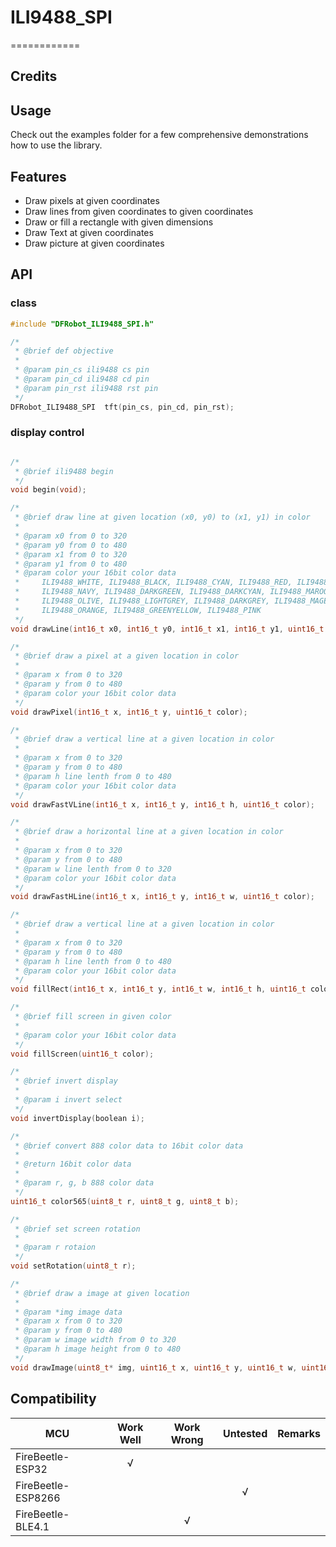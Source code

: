 # ILI9488_SPI
============

## Credits

## Usage

Check out the examples folder for a few comprehensive demonstrations how to use the library. 

## Features

* Draw pixels at given coordinates
* Draw lines from given coordinates to given coordinates
* Draw or fill a rectangle with given dimensions
* Draw Text at given coordinates
* Draw picture at given coordinates

## API

### class

``` C++
#include "DFRobot_ILI9488_SPI.h"

/*
 * @brief def objective
 *
 * @param pin_cs ili9488 cs pin
 * @param pin_cd ili9488 cd pin
 * @param pin_rst ili9488 rst pin
 */
DFRobot_ILI9488_SPI  tft(pin_cs, pin_cd, pin_rst);

```

### display control

``` C++

/*
 * @brief ili9488 begin
 */
void begin(void);

/*
 * @brief draw line at given location (x0, y0) to (x1, y1) in color
 *
 * @param x0 from 0 to 320
 * @param y0 from 0 to 480
 * @param x1 from 0 to 320
 * @param y1 from 0 to 480
 * @param color your 16bit color data
 *     ILI9488_WHITE, ILI9488_BLACK, ILI9488_CYAN, ILI9488_RED, ILI9488_GREEN, ILI9488_BLUE
 *     ILI9488_NAVY, ILI9488_DARKGREEN, ILI9488_DARKCYAN, ILI9488_MAROON, ILI9488_PURPLE
 *     ILI9488_OLIVE, ILI9488_LIGHTGREY, ILI9488_DARKGREY, ILI9488_MAGENTA, ILI9488_YELLOW
 *     ILI9488_ORANGE, ILI9488_GREENYELLOW, ILI9488_PINK
 */
void drawLine(int16_t x0, int16_t y0, int16_t x1, int16_t y1, uint16_t color);

/*
 * @brief draw a pixel at a given location in color
 *
 * @param x from 0 to 320
 * @param y from 0 to 480
 * @param color your 16bit color data
 */
void drawPixel(int16_t x, int16_t y, uint16_t color);

/*
 * @brief draw a vertical line at a given location in color
 *
 * @param x from 0 to 320
 * @param y from 0 to 480
 * @param h line lenth from 0 to 480
 * @param color your 16bit color data
 */
void drawFastVLine(int16_t x, int16_t y, int16_t h, uint16_t color);

/*
 * @brief draw a horizontal line at a given location in color
 *
 * @param x from 0 to 320
 * @param y from 0 to 480
 * @param w line lenth from 0 to 320
 * @param color your 16bit color data
 */
void drawFastHLine(int16_t x, int16_t y, int16_t w, uint16_t color);

/*
 * @brief draw a vertical line at a given location in color
 *
 * @param x from 0 to 320
 * @param y from 0 to 480
 * @param h line lenth from 0 to 480
 * @param color your 16bit color data
 */
void fillRect(int16_t x, int16_t y, int16_t w, int16_t h, uint16_t color);

/*
 * @brief fill screen in given color
 *
 * @param color your 16bit color data
 */
void fillScreen(uint16_t color);

/*
 * @brief invert display
 *
 * @param i invert select
 */
void invertDisplay(boolean i);

/*
 * @brief convert 888 color data to 16bit color data
 *
 * @return 16bit color data
 *
 * @param r, g, b 888 color data
 */
uint16_t color565(uint8_t r, uint8_t g, uint8_t b);

/*
 * @brief set screen rotation
 *
 * @param r rotaion
 */
void setRotation(uint8_t r);

/*
 * @brief draw a image at given location
 *
 * @param *img image data
 * @param x from 0 to 320
 * @param y from 0 to 480
 * @param w image width from 0 to 320
 * @param h image height from 0 to 480
 */
void drawImage(uint8_t* img, uint16_t x, uint16_t y, uint16_t w, uint16_t h);

```

## Compatibility

MCU                | Work Well | Work Wrong | Untested  | Remarks
------------------ | :----------: | :----------: | :---------: | -----
FireBeetle-ESP32  |      √       |             |            | 
FireBeetle-ESP8266  |             |             |      √      | 
FireBeetle-BLE4.1 |             |       √      |            | 
